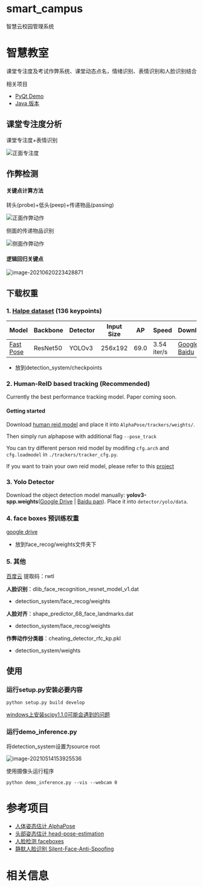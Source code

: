# smart_campus
智慧云校园管理系统
# 智慧教室

课堂专注度及考试作弊系统、课堂动态点名，情绪识别、表情识别和人脸识别结合

相关项目

- [PyQt Demo](https://github.com/hongyaohongyao/smart_classroom_demo) 
- [Java 版本](https://github.com/hongyaohongyao/SmartClassroomJava) 

## 课堂专注度分析

课堂专注度+表情识别

![正面专注度](.img/README/正面专注度.png)

## 作弊检测

#### 关键点计算方法

转头(probe)+低头(peep)+传递物品(passing)

![正面作弊动作](.img/README/正面作弊动作.png)

侧面的传递物品识别

![侧面作弊动作](.img/README/侧面作弊动作.png)

#### 逻辑回归关键点

![image-20210620223428871](.img/README/image-20210620223428871.png)

## 下载权重

### 1. [Halpe dataset](https://github.com/Fang-Haoshu/Halpe-FullBody) (136 keypoints)

| Model                                                        | Backbone | Detector | Input Size | AP   | Speed       | Download                                                     | Config                                                       | Training Log                                                 |
| ------------------------------------------------------------ | -------- | -------- | ---------- | ---- | ----------- | ------------------------------------------------------------ | ------------------------------------------------------------ | ------------------------------------------------------------ |
| [Fast Pose](https://github.com/MVIG-SJTU/AlphaPose/blob/master/configs/halpe_136/resnet/256x192_res50_lr1e-3_1x.yaml) | ResNet50 | YOLOv3   | 256x192    | 69.0 | 3.54 iter/s | [Google](https://drive.google.com/file/d/17vnGsMDbG4rf50kyj586BVJsiAspQv5v/view?usp=sharing) [Baidu](https://pan.baidu.com/s/1--9DsFjTyQrTMwsMjY7FGg) | [cfg](https://github.com/MVIG-SJTU/AlphaPose/blob/master/configs/halpe_136/resnet/256x192_res50_lr1e-3_2x-regression.yaml) | [log](https://github.com/MVIG-SJTU/AlphaPose/blob/master/docs) |

- 放到detection_system/checkpoints

### 2. Human-ReID based tracking (Recommended)

Currently the best performance tracking model. Paper coming soon.

#### Getting started

Download [human reid model](https://github.com/MVIG-SJTU/AlphaPose/tree/master/trackers) and place it into `AlphaPose/trackers/weights/`.

Then simply run alphapose with additional flag `--pose_track`

You can try different person reid model by modifing `cfg.arch` and `cfg.loadmodel` in `./trackers/tracker_cfg.py`.

If you want to train your own reid model, please refer to this [project](https://github.com/KaiyangZhou/deep-person-reid)

### 3. Yolo Detector

Download the object detection model manually: **yolov3-spp.weights**([Google Drive](https://drive.google.com/open?id=1D47msNOOiJKvPOXlnpyzdKA3k6E97NTC) | [Baidu pan](https://pan.baidu.com/s/1Zb2REEIk8tcahDa8KacPNA)). Place it into `detector/yolo/data`.

### 4. face boxes 预训练权重

[google drive](https://drive.google.com/file/d/1tRVwOlu0QtjvADQ2H7vqrRwsWEmaqioI) 

- 放到face_recog/weights文件夹下

### 5. 其他

[百度云](https://pan.baidu.com/s/1X6TR2jiqdqg3Zi8wl7mkxw)  提取码：rwtl 

**人脸识别**：dlib_face_recognition_resnet_model_v1.dat

- detection_system/face_recog/weights

**人脸对齐**：shape_predictor_68_face_landmarks.dat

- detection_system/face_recog/weights

**作弊动作分类器**：cheating_detector_rfc_kp.pkl

- detection_system/weights

## 使用

### 运行setup.py安装必要内容

```shell
python setup.py build develop
```
[windows上安装scipy1.1.0可能会遇到的问题](https://github.com/MVIG-SJTU/AlphaPose/issues/722)

### 运行demo_inference.py

将detection_system设置为source root

![image-20210514153925536](.img/README/image-20210514153925536.png)

使用摄像头运行程序

```
python demo_inference.py --vis --webcam 0
```

# 参考项目

- [人体姿态估计 AlphaPose](https://github.com/MVIG-SJTU/AlphaPose) 
- [头部姿态估计 head-pose-estimation](https://github.com/yinguobing/head-pose-estimation) 
- [人脸检测 faceboxes](https://github.com/zisianw/FaceBoxes.PyTorch) 
- [静默人脸识别 Silent-Face-Anti-Spoofing](https://github.com/minivision-ai/Silent-Face-Anti-Spoofing) 

# 相关信息

